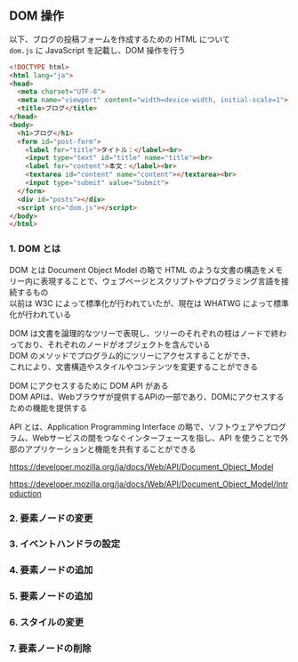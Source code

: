 ## DOM 操作
以下、ブログの投稿フォームを作成するための HTML について  
`dom.js` に JavaScript を記載し、DOM 操作を行う  

```html
<!DOCTYPE html>
<html lang="ja">
<head>
  <meta charset="UTF-8">
  <meta name="viewport" content="width=device-width, initial-scale=1">
  <title>ブログ</title>
</head>
<body>
  <h1>ブログ</h1>
  <form id="post-form">
    <label for="title">タイトル：</label><br>
    <input type="text" id="title" name="title"><br>
    <label for="content">本文：</label><br>
    <textarea id="content" name="content"></textarea><br>
    <input type="submit" value="Submit">
  </form>
  <div id="posts"></div>
  <script src="dom.js"></script>
</body>
</html>
```

### 1. DOM とは
DOM とは Document Object Model の略で HTML のような文書の構造をメモリー内に表現することで、ウェブページとスクリプトやプログラミング言語を接続するもの  
以前は W3C によって標準化が行われていたが、現在は WHATWG によって標準化が行われている  

DOM は文書を論理的なツリーで表現し、ツリーのそれぞれの枝はノードで終わっており、それぞれのノードがオブジェクトを含んでいる  
DOM のメソッドでプログラム的にツリーにアクセスすることができ、  
これにより、文書構造やスタイルやコンテンツを変更することができる  

DOM にアクセスするために DOM API がある  
DOM APIは、Webブラウザが提供するAPIの一部であり、DOMにアクセスするための機能を提供する  

API とは、Application Programming Interface の略で、ソフトウェアやプログラム、Webサービスの間をつなぐインターフェースを指し、API を使うことで外部のアプリケーションと機能を共有することができる  

https://developer.mozilla.org/ja/docs/Web/API/Document_Object_Model

https://developer.mozilla.org/ja/docs/Web/API/Document_Object_Model/Introduction

### 2. 要素ノードの変更

### 3. イベントハンドラの設定

### 4. 要素ノードの追加

### 5. 要素ノードの追加

### 6. スタイルの変更

### 7. 要素ノードの削除
